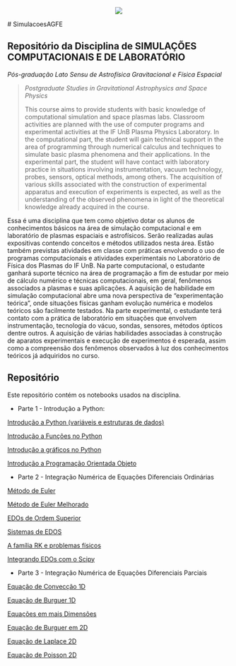 <p align="center">
  <img src="Banners.png" >
</p>
# SimulacoesAGFE

## Repositório da Disciplina de **SIMULAÇÕES COMPUTACIONAIS E DE LABORATÓRIO** 
*Pós-graduação Lato Sensu de Astrofísica Gravitacional e Física Espacial*

> *Postgraduate Studies in Gravitational Astrophysics and Space Physics*
> 
> This course aims to provide students with basic knowledge of computational simulation and space plasmas labs. Classroom activities are planned with the use of computer programs and experimental activities at the IF UnB Plasma Physics Laboratory. In the computational part, the student will gain technical support in the area of programming through numerical calculus and techniques to simulate basic plasma phenomena and their applications. In the experimental part, the student will have contact with laboratory practice in situations involving instrumentation, vacuum technology, probes, sensors, optical methods, among others. The acquisition of various skills associated with the construction of experimental apparatus and execution of experiments is expected, as well as the understanding of the observed phenomena in light of the theoretical knowledge already acquired in the course.


Essa é uma disciplina que tem como objetivo dotar os alunos de conhecimentos básicos
na área de simulação computacional e em laboratório de plasmas espaciais e
astrofísicos. Serão realizadas aulas expositivas contendo conceitos e métodos utilizados
nesta área. Estão também previstas atividades em classe com práticas envolvendo o uso
de programas computacionais e atividades experimentais no Laboratório de Física dos
Plasmas do IF UnB.
Na parte computacional, o estudante ganhará suporte técnico na área de programação a
fim de estudar por meio de cálculo numérico e técnicas computacionais, em geral,
fenômenos associados a plasmas e suas aplicações. A aquisição de habilidade em
simulação computacional abre uma nova perspectiva de “experimentação teórica”, onde
situações físicas ganham evolução numérica e modelos teóricos são facilmente testados.
Na parte experimental, o estudante terá contato com a prática de laboratório em
situações que envolvem instrumentação, tecnologia do vácuo, sondas, sensores,
métodos ópticos dentre outros. A aquisição de várias habilidades associadas à
construção de aparatos experimentais e execução de experimentos é esperada, assim
como a compreensão dos fenômenos observados à luz dos conhecimentos teóricos já
adquiridos no curso.

## Repositório
Este repositório contém os notebooks usados na disciplina. 

* Parte 1 - Introdução a Python:

[Introdução a Python (variáveis e estruturas de dados)](https://github.com/aschelin/SimulacoesAGFE/blob/main/IntroPython.ipynb)

[Introdução a Funções no Python](https://github.com/aschelin/SimulacoesAGFE/blob/main/IntroPythonFunctions.ipynb)

[Introdução a gráficos no Python](https://github.com/aschelin/SimulacoesAGFE/blob/main/IntroGraficosPython.ipynb)

[Introdução a Programação Orientada Objeto](https://github.com/aschelin/SimulacoesAGFE/blob/main/IntroPythonOOP.ipynb)

* Parte 2 - Integração Numérica de Equações Diferenciais Ordinárias

[Método de Euler](https://github.com/aschelin/SimulacoesAGFE/blob/main/SC_Metodo_Euler.ipynb)

[Método de Euler Melhorado](https://github.com/aschelin/SimulacoesAGFE/blob/main/SC_Euler_Melhorado.ipynb)

[EDOs de Ordem Superior](https://github.com/aschelin/SimulacoesAGFE/blob/main/SC_EDOs_OrdemSuperior.ipynb)

[Sistemas de EDOS](https://github.com/aschelin/SimulacoesAGFE/blob/main/SC_EDO_sistemasequacoes.ipynb)

[A família RK e problemas físicos](https://github.com/aschelin/SimulacoesAGFE/blob/main/RK.ipynb)

[Integrando EDOs com o Scipy](https://github.com/aschelin/SimulacoesAGFE/blob/main/SC_integrador_scipy.ipynb)

* Parte 3 - Integração Numérica de Equações Diferenciais Parciais

[Equação de Convecção 1D](https://github.com/aschelin/SimulacoesAGFE/blob/main/Aula_de_SC_EDPparte01.ipynb)

[Equação de Burguer 1D](https://github.com/aschelin/SimulacoesAGFE/blob/main/Aula_de_SC_EDPparte02.ipynb)

[Equações em mais Dimensões](https://github.com/aschelin/SimulacoesAGFE/blob/main/Aula_de_SC_EDPs2Ds_parte03.ipynb)

[Equação de Burguer em 2D](https://github.com/aschelin/SimulacoesAGFE/blob/main/EquacaodeBurguer2D.ipynb)

[Equação de Laplace 2D](https://github.com/aschelin/SimulacoesAGFE/blob/main/EquacaodeLaplace2D.ipynb)

[Equação de Poisson 2D](https://github.com/aschelin/SimulacoesAGFE/blob/main/EquacaodePoisson2D.ipynb)




